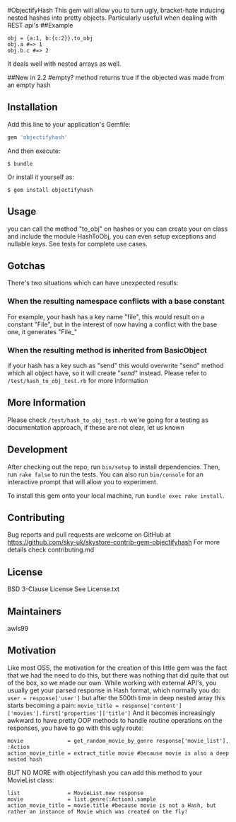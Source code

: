 #ObjectifyHash
This gem will allow you to turn ugly, bracket-hate inducing nested hashes into pretty objects.
Particularly usefull when dealing with REST api's
##Example
```
obj = {a:1, b:{c:2}}.to_obj
obj.a #=> 1
obj.b.c #=> 2
```
It deals well with nested arrays as well.

##New in 2.2
#empty? method returns true if the objected was made from an empty hash

## Installation

Add this line to your application's Gemfile:

```ruby
gem 'objectifyhash'
```

And then execute:

    $ bundle

Or install it yourself as:

    $ gem install objectifyhash

## Usage
you can call the method "to_obj" on hashes
or you can create your on class and include the module HashToObj, you can even setup exceptions and nullable keys.
See tests for complete use cases.

## Gotchas
There's two situations which can have unexpected resutls:
### When the resulting namespace conflicts with a base constant
For example, your hash has a key name "file", this would result on a constant "File", but in the interest of now having a
conflict with the base one, it generates "File_"
### When the resulting method is inherited from BasicObject
if your hash has a key such as "send" this would overwrite "send" method which all object have, so it will create "_send_" instead.
Please refer to `/test/hash_to_obj_test.rb` for more information


## More Information
Please check `/test/hash_to_obj_test.rb` we're going for a testing as documentation approach, if these are not clear, let us known

## Development

After checking out the repo, run `bin/setup` to install dependencies. Then, run `rake false` to run the tests. You can also run `bin/console` for an interactive prompt that will allow you to experiment.

To install this gem onto your local machine, run `bundle exec rake install`.

## Contributing

Bug reports and pull requests are welcome on GitHub at https://github.com/sky-uk/skystore-contrib-gem-objectifyhash
For more details check contributing.md

## License
BSD 3-Clause License
See License.txt


## Maintainers
awls99

## Motivation
Like most OSS, the motivation for the creation of this little gem was the fact that we had the need to do this, but there was nothing that did quite that out of the box, so we made our own.
While working with external API's, you usually get your parsed response in Hash format, which normally you do:
`user = response['user']`
but after the 500th time in deep nested array this starts becoming a pain:
 `movie_title = response['content']['movies'].first['properties']['title']`
And it becomes increasingly awkward to have pretty OOP methods to handle routine operations on the responses, you have to go with this ugly route:
```
movie              = get_random_movie_by_genre response['movie_list'], :Action
action_movie_title = extract_title movie #because movie is also a deep nested hash

```
BUT NO MORE with objectifyhash you can add this method to your MovieList class:
```
list               = MovieList.new response
movie              = list.genre(:Action).sample
action_movie_title = movie.title #because movie is not a Hash, but rather an instance of Movie which was created on the fly!
```

